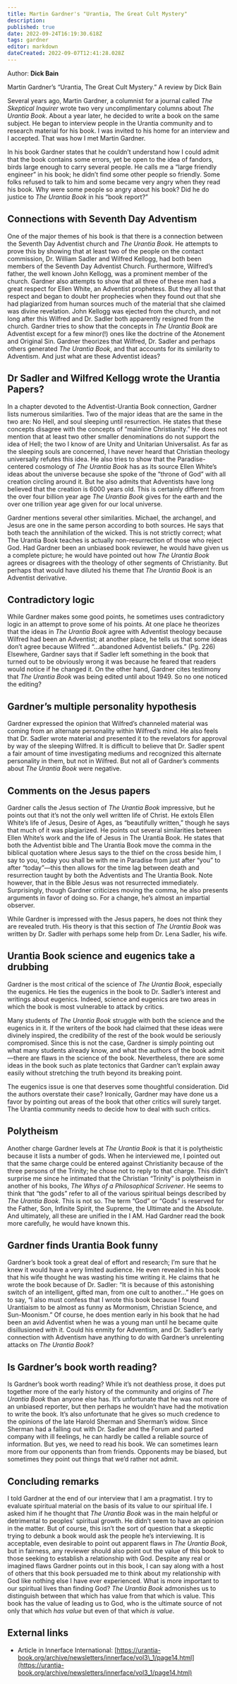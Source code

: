 ```yaml
---
title: Martin Gardner's "Urantia, The Great Cult Mystery"
description: 
published: true
date: 2022-09-24T16:19:30.618Z
tags: gardner
editor: markdown
dateCreated: 2022-09-07T12:41:28.028Z
---
```


Author: **Dick Bain**

Martin Gardner’s “Urantia, The Great Cult Mystery.” A review by Dick Bain

Several years ago, Martin Gardner, a columnist for a journal called *The Skeptical Inquirer* wrote two very uncomplimentary columns about *The Urantia Book*. About a year later, he decided to write a book on the same subject. He began to interview people in the Urantia community and to research material for his book. I was invited to his home for an interview and I accepted. That was how I met Martin Gardner.

In his book Gardner states that he couldn’t understand how I could admit that the book contains some errors, yet be open to the idea of fandors, birds large enough to carry several people. He calls me a “large friendly engineer” in his book; he didn’t find some other people so friendly. Some folks refused to talk to him and some became very angry when they read his book. Why were some people so angry about his book? Did he do justice to *The Urantia Book* in his “book report?”

## Connections with Seventh Day Adventism

One of the major themes of his book is that there is a connection between the Seventh Day Adventist church and *The Urantia Book*. He attempts to prove this by showing that at least two of the people on the contact commission, Dr. William Sadler and Wilfred Kellogg, had both been members of the Seventh Day Adventist Church. Furthermore, Wilfred’s father, the well known John Kellogg, was a prominent member of the church. Gardner also attempts to show that all three of these men had a great respect for Ellen White, an Adventist prophetess. But they all lost that respect and began to doubt her prophecies when they found out that she had plagiarized from human sources much of the material that she claimed was divine revelation. John Kellogg was ejected from the church, and not long after this Wilfred and Dr. Sadler both apparently resigned from the church. Gardner tries to show that the concepts in *The Urantia Book* are Adventist except for a few minor(!) ones like the doctrine of the Atonement and Original Sin. Gardner theorizes that Wilfred, Dr. Sadler and perhaps others generated *The Urantia Book*, and that accounts for its similarity to Adventism. And just what are these Adventist ideas?

## Dr Sadler and Wilfred Kellogg wrote the Urantia Papers?

In a chapter devoted to the Adventist-Urantia Book connection, Gardner lists numerous similarities. Two of the major ideas that are the same in the two are: No Hell, and soul sleeping until resurrection. He states that these concepts disagree with the concepts of “mainline Christianity.” He does not mention that at least two other smaller denominations do not support the idea of Hell; the two I know of are Unity and Unitarian Universalist. As far as the sleeping souls are concerned, I have never heard that Christian theology universally refutes this idea. He also tries to show that the Paradise-centered cosmology of *The Urantia Book* has as its source Ellen White’s ideas about the universe because she spoke of the “throne of God” with all creation circling around it. But he also admits that Adventists have long believed that the creation is 6000 years old. This is certainly different from the over four billion year age *The Urantia Book* gives for the earth and the over one trillion year age given for our local universe.

Gardner mentions several other similarities. Michael, the archangel, and Jesus are one in the same person according to both sources. He says that both teach the annihilation of the wicked. This is not strictly correct; what The Urantia Book teaches is actually non-resurrection of those who reject God. Had Gardner been an unbiased book reviewer, he would have given us a complete picture; he would have pointed out how *The Urantia Book* agrees or disagrees with the theology of other segments of Christianity. But perhaps that would have diluted his theme that *The Urantia Book* is an Adventist derivative.

## Contradictory logic

While Gardner makes some good points, he sometimes uses contradictory logic in an attempt to prove some of his points. At one place he theorizes that the ideas in *The Urantia Book* agree with Adventist theology because Wilfred had been an Adventist; at another place, he tells us that some ideas don’t agree because Wilfred “…abandoned Adventist beliefs.” (Pg. 226) Elsewhere, Gardner says that if Sadler left something in the book that turned out to be obviously wrong it was because he feared that readers would notice if he changed it. On the other hand, Gardner cites testimony that *The Urantia Book* was being edited until about 1949. So no one noticed the editing?

## Gardner’s multiple personality hypothesis

Gardner expressed the opinion that Wilfred’s channeled material was coming from an alternate personality within Wilfred’s mind. He also feels that Dr. Sadler wrote material and presented it to the revelators for approval by way of the sleeping Wilfred. It is difficult to believe that Dr. Sadler spent a fair amount of time investigating mediums and recognized this alternate personality in them, but not in Wilfred. But not all of Gardner’s comments about *The Urantia Book* were negative.

## Comments on the Jesus papers

Gardner calls the Jesus section of *The Urantia Book* impressive, but he points out that it’s not the only well written life of Christ. He extols Ellen White’s life of Jesus, Desire of Ages, as “beautifully written,” though he says that much of it was plagiarized. He points out several similarities between Ellen White’s work and the life of Jesus in The Urantia Book. He states that both the Adventist bible and The Urantia Book move the comma in the biblical quotation where Jesus says to the thief on the cross beside him, I say to you, today you shall be with me in Paradise from just after “you” to after “today”—this then allows for the time lag between death and resurrection taught by both the Adventists and The Urantia Book. Note however, that in the Bible Jesus was not resurrected immediately. Surprisingly, though Gardner criticizes moving the comma, he also presents arguments in favor of doing so. For a change, he’s almost an impartial observer.

While Gardner is impressed with the Jesus papers, he does not think they are revealed truth. His theory is that this section of *The Urantia Book* was written by Dr. Sadler with perhaps some help from Dr. Lena Sadler, his wife.

## Urantia Book science and eugenics take a drubbing

Gardner is the most critical of the science of *The Urantia Book*, especially the eugenics. He ties the eugenics in the book to Dr. Sadler’s interest and writings about eugenics. Indeed, science and eugenics are two areas in which the book is most vulnerable to attack by critics.

Many students of *The Urantia Book* struggle with both the science and the eugenics in it. If the writers of the book had claimed that these ideas were divinely inspired, the credibility of the rest of the book would be seriously compromised. Since this is not the case, Gardner is simply pointing out what many students already know, and what the authors of the book admit—there are flaws in the science of the book. Nevertheless, there are some ideas in the book such as plate tectonics that Gardner can’t explain away easily without stretching the truth beyond its breaking point.

The eugenics issue is one that deserves some thoughtful consideration. Did the authors overstate their case? Ironically, Gardner may have done us a favor by pointing out areas of the book that other critics will surely target. The Urantia community needs to decide how to deal with such critics.

## Polytheism

Another charge Gardner levels at *The Urantia Book* is that it is polytheistic because it lists a number of gods. When he interviewed me, I pointed out that the same charge could be entered against Christianity because of the three persons of the Trinity; he chose not to reply to that charge. This didn’t surprise me since he intimated that the Christian “Trinity” is polytheism in another of his books, *The Whys of a Philosophical Scrivener*. He seems to think that “the gods” refer to all of the various spiritual beings described by *The Urantia Book*. This is not so. The term “God” or “Gods” is reserved for the Father, Son, Infinite Spirit, the Supreme, the Ultimate and the Absolute. And ultimately, all these are unified in the I AM. Had Gardner read the book more carefully, he would have known this.

## Gardner finds Urantia Book funny

Gardner’s book took a great deal of effort and research; I’m sure that he knew it would have a very limited audience. He even revealed in his book that his wife thought he was wasting his time writing it. He claims that he wrote the book because of Dr. Sadler: “It is because of this astonishing switch of an intelligent, gifted man, from one cult to another…” He goes on to say, “I also must confess that I wrote this book because I found Urantiaism to be almost as funny as Mormonism, Christian Science, and Sun-Moonism.” Of course, he does mention early in his book that he had been an avid Adventist when he was a young man until he became quite disillusioned with it. Could his enmity for Adventism, and Dr. Sadler’s early connection with Adventism have anything to do with Gardner’s unrelenting attacks on *The Urantia Book*?

## Is Gardner’s book worth reading?

Is Gardner’s book worth reading? While it’s not deathless prose, it does put together more of the early history of the community and origins of *The Urantia Book* than anyone else has. It’s unfortunate that he was not more of an unbiased reporter, but then perhaps he wouldn’t have had the motivation to write the book. It’s also unfortunate that he gives so much credence to the opinions of the late Harold Sherman and Sherman’s widow. Since Sherman had a falling out with Dr. Sadler and the Forum and parted company with ill feelings, he can hardly be called a reliable source of information. But yes, we need to read his book. We can sometimes learn more from our opponents than from friends. Opponents may be biased, but sometimes they point out things that we’d rather not admit.

## Concluding remarks

I told Gardner at the end of our interview that I am a pragmatist. I try to evaluate spiritual material on the basis of its value to our spiritual life. I asked him if he thought that *The Urantia Book* was in the main helpful or detrimental to peoples’ spiritual growth. He didn’t seem to have an opinion in the matter. But of course, this isn’t the sort of question that a skeptic trying to debunk a book would ask the people he’s interviewing. It is acceptable, even desirable to point out apparent flaws in *The Urantia Book*, but in fairness, any reviewer should also point out the value of this book to those seeking to establish a relationship with God. Despite any real or imagined flaws Gardner points out in this book, I can say along with a host of others that this book persuaded me to think about my relationship with God like nothing else I have ever experienced. What is more important to our spiritual lives than finding God? *The Urantia Book* admonishes us to distinguish between that which has value from that which is value. This book has the value of leading us to God, who is the ultimate source of not only that which *has value* but even of that which *is value*.

## External links

- Article in Innerface International: [https://urantia-book.org/archive/newsletters/innerface/vol3\_1/page14.html](https://urantia-book.org/archive/newsletters/innerface/vol3_1/page14.html)